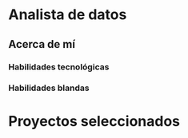 # Analista de datos

## Acerca de mí


### Habilidades tecnológicas

### Habilidades blandas

# Proyectos seleccionados
